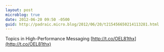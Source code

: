 ```yaml
---
layout: post
microblog: true
date: 2012-06-20 09:50 -0500
guid: http://padraic.micro.blog/2012/06/20/t215456650214113281.html
---
```

Topics in High-Performance Messaging [http://t.co/OEL81thx](http://t.co/OEL81thx)
